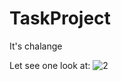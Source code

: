 # TaskProject
It's chalange


Let see one look at:
![2](https://user-images.githubusercontent.com/103545728/188514758-41996819-fbfc-417f-9e89-7049d643e101.jpg)

